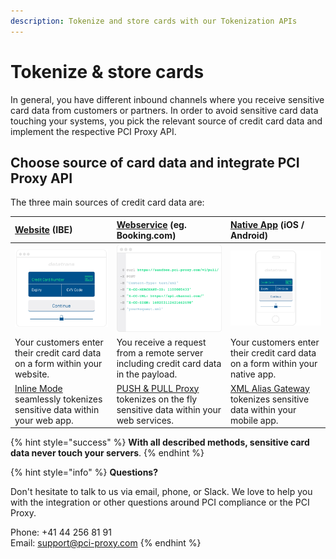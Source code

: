 ```yaml
---
description: Tokenize and store cards with our Tokenization APIs
---
```


# Tokenize & store cards

In general, you have different inbound channels where you receive sensitive card data from customers or partners. In order to avoid sensitive card data touching your systems, you pick the relevant source of credit card data and implement the respective PCI Proxy API.

## Choose source of card data and integrate PCI Proxy API

The three main sources of credit card data are:

| [**Website**](website-tokenization/) \(IBE\) | [**Webservice**](filter-payloads.md) \(eg. Booking.com\) | [**Native App**](../pci-proxy/resources/xml-alias-gateway.md) \(iOS / Android\) |
| :--- | :--- | :--- |
| ![](../.gitbook/assets/website.png) | ![](../.gitbook/assets/webservice.png) | ![](../.gitbook/assets/app.png) |
| Your customers enter their credit card data on a form within your website. | You receive a request from a remote server including credit card data in the payload. | Your customers enter their credit card data on a form within your native app. |
| [Inline Mode](website-tokenization/) seamlessly tokenizes sensitive data within your web app. | [PUSH & PULL Proxy](filter-payloads.md) tokenizes on the fly sensitive data within your web services. | [XML Alias Gateway](../pci-proxy/resources/xml-alias-gateway.md) tokenizes sensitive data within your mobile app. |

{% hint style="success" %}
**With all described methods, sensitive card data never touch your servers**.
{% endhint %}

{% hint style="info" %}
**Questions?**

Don't hesitate to talk to us via email, phone, or Slack. We love to help you with the integration or other questions around PCI compliance or the PCI Proxy.

Phone: +41 44 256 81 91  
Email: [support@pci-proxy.com](mailto:support@pci-proxy.com)
{% endhint %}

